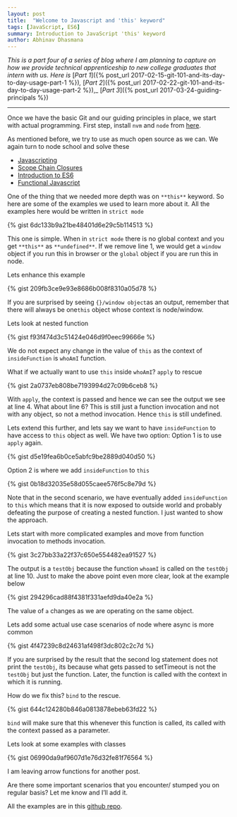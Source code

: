 ```yaml
---
layout: post
title:  "Welcome to Javascript and 'this' keyword"
tags: [JavaScript, ES6]
summary: Introduction to JavaScript 'this' keyword
author: Abhinav Dhasmana
---
```


_This is a part four of a series of blog where I am planning to capture on how we provide technical apprenticeship to new college graduates that intern with us. Here is_ [_Part 1_]({% post_url 2017-02-15-git-101-and-its-day-to-day-usage-part-1 %})_,_ [_Part 2_]({% post_url 2017-02-22-git-101-and-its-day-to-day-usage-part-2 %}),_ [_Part 3_]({% post_url 2017-03-24-guiding-principals %})


* * *

Once we have the basic Git and our guiding principles in place, we start with actual programming. First step, install `nvm` and `node` from [here](https://github.com/creationix/nvm).

As mentioned before, we try to use as much open source as we can. We again turn to node school and solve these

*   [Javascripting](https://github.com/workshopper/javascripting)
*   [Scope Chain Closures](https://github.com/workshopper/scope-chains-closures)
*   [Introduction to ES6](https://github.com/domenic/count-to-6)
*   [Functional Javascript](https://github.com/timoxley/functional-javascript-workshop)

One of the thing that we needed more depth was on `**this**` keyword. So here are some of the examples we used to learn more about it. All the examples here would be written in `strict mode`


{% gist 6dc133b9a21be48401d6e29c5b114513 %}

This one is simple. When in `strict mode` there is no global context and you get `**this**` as `**undefined**`. If we remove line 1, we would get a `window` object if you run this in browser or the `global` object if you are run this in node.

Lets enhance this example

{% gist 209fb3ce9e93e8686b008f8310a05d78 %}

If you are surprised by seeing `{}/window object`as an output, remember that there will always be one`this` object whose context is node/window.

Lets look at nested function

{% gist f93f474d3c51424e046d9f0eec99666e %}

We do not expect any change in the value of `this` as the context of `insideFunction` is `whoAmI` function.

What if we actually want to use `this` inside `whoAmI`? `apply` to rescue

{% gist 2a0737eb808be7193994d27c09b6ceb8 %}


With `apply`, the context is passed and hence we can see the output we see at line 4\. What about line 6? This is still just a function invocation and not with any object, so not a method invocation. Hence `this` is still undefined.

Lets extend this further, and lets say we want to have `insideFunction` to have access to `this` object as well. We have two option: Option 1 is to use `apply` again.

{% gist d5e19fea6b0ce5abfc9be2889d040d50 %}

Option 2 is where we add `insideFunction` to `this`

{% gist 0b18d32035e58d055caee576f5c8e79d %}

Note that in the second scenario, we have eventually added `insideFunction` to `this` which means that it is now exposed to outside world and probably defeating the purpose of creating a nested function. I just wanted to show the approach.

Lets start with more complicated examples and move from function invocation to methods invocation.

{% gist 3c27bb33a22f37c650e554482ea91527 %}

The output is a `testObj` because the function `whoamI` is called on the `testObj` at line 10\. Just to make the above point even more clear, look at the example below

{% gist 294296cad88f4381f331aefd9da40e2a %}

The value of `a` changes as we are operating on the same object.

Lets add some actual use case scenarios of node where async is more common

{% gist 4f47239c8d24631af498f3dc802c2c7d %}

If you are surprised by the result that the second log statement does not print the `testObj`, its because what gets passed to setTimeout is not the `testObj` but just the function. Later, the function is called with the context in which it is running.

How do we fix this? `bind` to the rescue.

{% gist 644c124280b846a0813878ebeb63fd22 %}

`bind` will make sure that this whenever this function is called, its called with the context passed as a parameter.

Lets look at some examples with classes

{% gist 06990da9af9607d1e76d32fe81f76564 %}

I am leaving arrow functions for another post.

Are there some important scenarios that you encounter/ stumped you on regular basis? Let me know and I’ll add it.

All the examples are in this [github repo](https://github.com/abhinavdhasmana/javacriptThisKeywordExamples).
